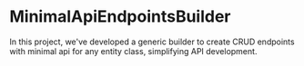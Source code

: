 # MinimalApiEndpointsBuilder
In this project, we've developed a generic builder to create CRUD endpoints with minimal api for any entity class, simplifying API development.
